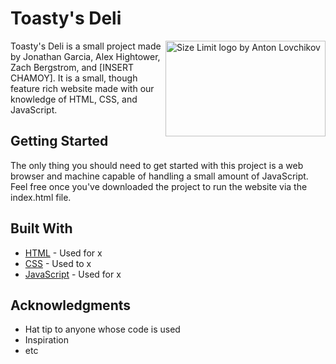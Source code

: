 # Toasty's Deli

<img src="https://freepngimg.com/thumb/sandwich/159788-cheese-sandwich-toasted-free-clipart-hd.png" align="right"
     alt="Size Limit logo by Anton Lovchikov" width="256" height="153">

Toasty's Deli is a small project made by Jonathan Garcia, Alex Hightower, Zach Bergstrom, and [INSERT CHAMOY]. It is a small, though feature rich website made with our knowledge of HTML, CSS, and JavaScript.

## Getting Started

The only thing you should need to get started with this project is a web browser and machine capable of handling a small amount of JavaScript. Feel free once you've downloaded the project to run the website via the index.html file.

## Built With

  - [HTML](https://html.spec.whatwg.org/multipage/) - Used for x
  - [CSS](https://www.w3.org) - Used to x
  - [JavaScript](https://www.javascript.com) - Used for x
    
## Acknowledgments

  - Hat tip to anyone whose code is used
  - Inspiration
  - etc
